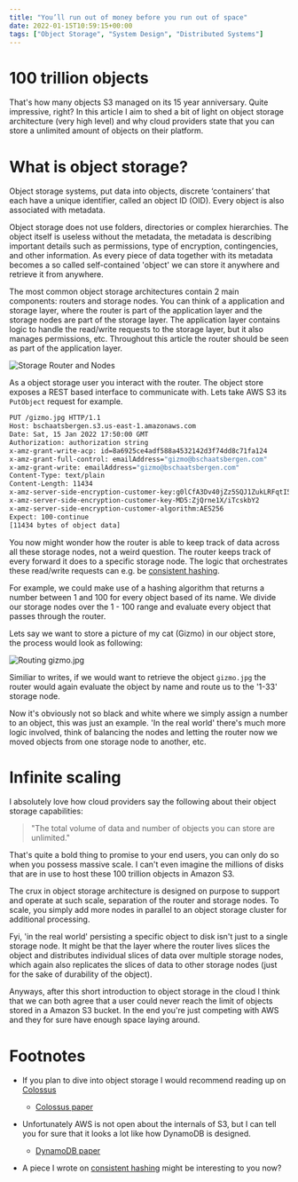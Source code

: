 ```yaml
---
title: "You’ll run out of money before you run out of space"
date: 2022-01-15T10:59:15+00:00
tags: ["Object Storage", "System Design", "Distributed Systems"]
---
```


# 100 trillion objects

That's how many objects S3 managed on its 15 year anniversary. Quite impressive, right?
In this article I aim to shed a bit of light on object storage architecture (very high level) and why cloud providers state that you can store a unlimited amount of objects on their platform.

# What is object storage?

Object storage systems, put data into objects, discrete ‘containers’ that each have a unique identifier, called an object ID (OID). Every object is also associated with metadata.

Object storage does not use folders, directories or complex hierarchies. The object itself is useless without the metadata, the metadata is describing important details such as permissions, type of encryption, contingencies, and other information. As every piece of data together with its metadata becomes a so called self-contained 'object' we can store it anywhere and retrieve it from anywhere.

The most common object storage architectures contain 2 main components: routers and storage nodes.
You can think of a application and storage layer, where the router is part of the application layer and the storage nodes are part of the storage layer. The application layer contains logic to handle the read/write requests to the storage layer, but it also manages permissions, etc. Throughout this article the router should be seen as part of the application layer.

![Storage Router and Nodes](/storage-route-and-nodes.png)

As a object storage user you interact with the router. The object store exposes a REST based interface to communicate with. Lets take AWS S3 its `PutObject` request for example.

```bash
PUT /gizmo.jpg HTTP/1.1
Host: bschaatsbergen.s3.us-east-1.amazonaws.com
Date: Sat, 15 Jan 2022 17:50:00 GMT
Authorization: authorization string
x-amz-grant-write-acp: id=8a6925ce4adf588a4532142d3f74dd8c71fa124
x-amz-grant-full-control: emailAddress="gizmo@bschaatsbergen.com"
x-amz-grant-write: emailAddress="gizmo@bschaatsbergen.com"
Content-Type: text/plain
Content-Length: 11434
x-amz-server-side-encryption-customer-key:g0lCfA3Dv40jZz5SQJ1ZukLRFqtI5WorC
x-amz-server-side-encryption-customer-key-MD5:ZjQrne1X/iTcskbY2
x-amz-server-side-encryption-customer-algorithm:AES256
Expect: 100-continue
[11434 bytes of object data]
```

You now might wonder how the router is able to keep track of data across all these storage nodes, not a weird question. The router keeps track of every forward it does to a specific storage node. The logic that orchestrates these read/write requests can e.g. be [consistent hashing](https://bschaatsbergen.com/consistent-hashing/).

For example, we could make use of a hashing algorithm that returns a number between 1 and 100 for every object based of its name. We divide our storage nodes over the 1 - 100 range and evaluate every object that passes through the router.

Lets say we want to store a picture of my cat (Gizmo) in our object store, the process would look as following:

![Routing gizmo.jpg](/router-route-gizmo.png)

Similiar to writes, if we would want to retrieve the object `gizmo.jpg` the router would again evaluate the object by name and route us to the '1-33' storage node.

Now it's obviously not so black and white where we simply assign a number to an object, this was just an example. 'In the real world' there's much more logic involved, think of balancing the nodes and letting the router now we moved objects from one storage node to another, etc.

# Infinite scaling

I absolutely love how cloud providers say the following about their object storage capabilities:

> "The total volume of data and number of objects you can store are unlimited."

That's quite a bold thing to promise to your end users, you can only do so when you possess massive scale. I can't even imagine the millions of disks that are in use to host these 100 trillion objects in Amazon S3.

The crux in object storage architecture is designed on purpose to support and operate at such scale, separation of the router and storage nodes. To scale, you simply add more nodes in parallel to an object storage cluster for additional processing.

Fyi, 'in the real world' persisting a specific object to disk isn't just to a single storage node. It might be that the layer where the router lives slices the object and distributes individual slices of data over multiple storage nodes, which again also replicates the slices of data to other storage nodes (just for the sake of durability of the object).

Anyways, after this short introduction to object storage in the cloud I think that we can both agree that a user could never reach the limit of objects stored in a Amazon S3 bucket. In the end you're just competing with AWS and they for sure have enough space laying around.

# Footnotes

- If you plan to dive into object storage I would recommend reading up on [Colossus](https://cloud.google.com/blog/products/storage-data-transfer/a-peek-behind-colossus-googles-file-system)
    - [Colossus paper](https://static.googleusercontent.com/media/research.google.com/nl//archive/gfs-sosp2003.pdf)

- Unfortunately AWS is not open about the internals of S3, but I can tell you for sure that it looks a lot like how DynamoDB is designed.
    - [DynamoDB paper](https://www.allthingsdistributed.com/files/amazon-dynamo-sosp2007.pdf)

- A piece I wrote on [consistent hashing](https://bschaatsbergen.com/consistent-hashing/) might be interesting to you now?